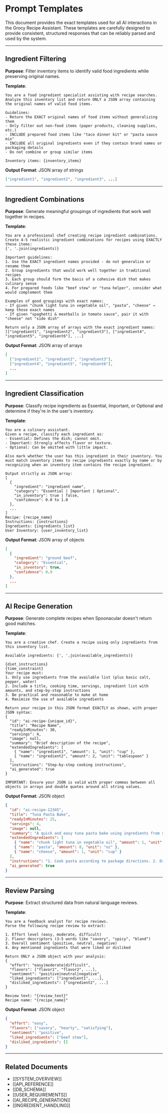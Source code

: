 # Prompt Templates

This document provides the exact templates used for all AI interactions in the Grocy Recipe Assistant. These templates are carefully designed to provide consistent, structured responses that can be reliably parsed and used by the system.

---

## Ingredient Filtering

**Purpose**: Filter inventory items to identify valid food ingredients while preserving original names.

**Template**:
```
You are a food ingredient specialist assisting with recipe searches.
Analyze this inventory list and return ONLY a JSON array containing the original names of valid food items.

Guidelines:
- Return the EXACT original names of food items without generalizing them
- Only filter out non-food items (paper products, cleaning supplies, etc.)
- INCLUDE prepared food items like "taco dinner kit" or "pasta sauce mix" 
- INCLUDE all original ingredients even if they contain brand names or packaging details
- Do not combine or group similar items

Inventory items: {inventory_items}
```

**Output Format**: JSON array of strings
```json
["ingredient1", "ingredient2", "ingredient3", ...]
```

---

## Ingredient Combinations

**Purpose**: Generate meaningful groupings of ingredients that work well together in recipes.

**Template**:
```
You are a professional chef creating recipe ingredient combinations.
Create 4-5 realistic ingredient combinations for recipes using EXACTLY these items:
{', '.join(ingredients)}

Important guidelines:
1. Use the EXACT ingredient names provided - do not generalize or rename them
2. Group ingredients that would work well together in traditional recipes
3. Each group should form the basis of a cohesive dish that makes culinary sense
4. For prepared foods like "beef stew" or "tuna helper", consider what would complement them

Examples of good groupings with exact names:
- If given "chunk light tuna in vegetable oil", "pasta", "cheese" → keep those exact names
- If given "spaghetti & meatballs in tomato sauce", pair it with "cheese" not "side dish"

Return only a JSON array of arrays with the exact ingredient names:
[["ingredient1", "ingredient2", "ingredient3"], ["ingredient4", "ingredient5", "ingredient6"], ...]
```

**Output Format**: JSON array of arrays
```json
[
  ["ingredient1", "ingredient2", "ingredient3"],
  ["ingredient4", "ingredient5", "ingredient6"],
  ...
]
```

---

## Ingredient Classification

**Purpose**: Classify recipe ingredients as Essential, Important, or Optional and determine if they're in the user's inventory.

**Template**:
```
You are a culinary assistant.
Given a recipe, classify each ingredient as:
- Essential: Defines the dish; cannot omit.
- Important: Strongly affects flavor or texture.
- Optional: Can be omitted with little impact.

Also mark whether the user has this ingredient in their inventory. You must match inventory items to recipe ingredients exactly by name or by recognizing when an inventory item contains the recipe ingredient.

Output strictly as JSON array:
[
  {
    "ingredient": "ingredient name",
    "category": "Essential | Important | Optional",
    "in_inventory": true | false,
    "confidence": 0.0 to 1.0
  },
  ...
]
Recipe: {recipe_name}
Instructions: {instructions}
Ingredients: {ingredients_list}
User Inventory: {user_inventory_list}
```

**Output Format**: JSON array of objects
```json
[
  {
    "ingredient": "ground beef",
    "category": "Essential",
    "in_inventory": true,
    "confidence": 0.9
  },
  ...
]
```

---

## AI Recipe Generation

**Purpose**: Generate complete recipes when Spoonacular doesn't return good matches.

**Template**:
```
You are a creative chef. Create a recipe using only ingredients from this inventory list.
        
Available ingredients: {', '.join(available_ingredients)}

{diet_instructions}
{time_constraint}
Your recipe must:
1. Only use ingredients from the available list (plus basic salt, pepper, water)
2. Include a title, cooking time, servings, ingredient list with amounts, and step-by-step instructions
3. Be practical and reasonable to make at home
4. Maximize the use of available ingredients

Return your recipe in this JSON format EXACTLY as shown, with proper JSON syntax:
{
  "id": "ai-recipe-{unique_id}",
  "title": "Recipe Name",
  "readyInMinutes": 30,
  "servings": 4,
  "image": null,
  "summary": "Brief description of the recipe",
  "extendedIngredients": [
    { "name": "ingredient1", "amount": 1, "unit": "cup" },
    { "name": "ingredient2", "amount": 2, "unit": "tablespoon" }
  ],
  "instructions": "Step-by-step cooking instructions",
  "ai_generated": true
}

IMPORTANT: Ensure your JSON is valid with proper commas between all objects in arrays and double quotes around all string values.
```

**Output Format**: JSON object
```json
{
  "id": "ai-recipe-12345",
  "title": "Tuna Pasta Bake",
  "readyInMinutes": 25,
  "servings": 4,
  "image": null,
  "summary": "A quick and easy tuna pasta bake using ingredients from your pantry.",
  "extendedIngredients": [
    { "name": "chunk light tuna in vegetable oil", "amount": 1, "unit": "can" },
    { "name": "pasta", "amount": 8, "unit": "oz" },
    { "name": "cheese", "amount": 1, "unit": "cup" }
  ],
  "instructions": "1. Cook pasta according to package directions. 2. Drain tuna. 3. Mix pasta and tuna in a baking dish. 4. Top with cheese. 5. Bake at 350°F for 15 minutes until cheese is melted.",
  "ai_generated": true
}
```

---

## Review Parsing

**Purpose**: Extract structured data from natural language reviews.

**Template**:
```
You are a feedback analyst for recipe reviews.
Parse the following recipe review to extract:

1. Effort level (easy, moderate, difficult)
2. Flavor descriptors (3-5 words like "savory", "spicy", "bland")
3. Overall sentiment (positive, neutral, negative)
4. Any mentioned ingredients that were liked or disliked

Return ONLY a JSON object with your analysis:
{
  "effort": "easy|moderate|difficult",
  "flavors": ["flavor1", "flavor2", ...],
  "sentiment": "positive|neutral|negative",
  "liked_ingredients": ["ingredient1", ...],
  "disliked_ingredients": ["ingredient2", ...]
}

Review text: "{review_text}"
Recipe name: "{recipe_name}"
```

**Output Format**: JSON object
```json
{
  "effort": "easy",
  "flavors": ["savory", "hearty", "satisfying"],
  "sentiment": "positive",
  "liked_ingredients": ["beef stew"],
  "disliked_ingredients": []
}
```

---

## Related Documents

- [[SYSTEM_OVERVIEW]]
- [[API_REFERENCE]]
- [[DB_SCHEMA]]
- [[USER_REQUIREMENTS]]
- [[AI_RECIPE_GENERATION]]
- [[INGREDIENT_HANDLING]]
